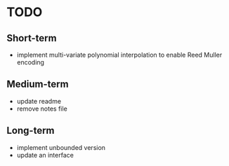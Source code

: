 # TODO

## Short-term

- implement multi-variate polynomial interpolation to enable Reed Muller encoding

## Medium-term

- update readme
- remove notes file

## Long-term

- implement unbounded version
- update an interface
